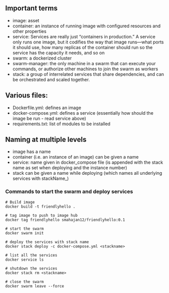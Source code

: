 ## Important terms
* image: asset
* container: an instance of running image with configured resources and other properties
* service: Services are really just “containers in production.” A service only runs one image, but it codifies the way that image runs—what ports it should use, how many replicas of the container should run so the service has the capacity it needs, and so on
* swarm: a dockerized cluster
* swarm-manager: the only machine in a swarm that can execute your commands, or authorize other machines to join the swarm as workers
* stack: a group of interrelated services that share dependencies, and can be orchestrated and scaled together.

## Various files:
* Dockerfile.yml: defines an image
* docker-compose.yml: defines a service (essentially how should the image be run - read service above)
* requirements.txt: list of modules to be installed

## Naming at multiple levels
* image has a name
* container (i.e. an instance of an image) can be given a name
* service: name given in docker_compose file (is appended with the stack name as set when deploying and the instance number)
* stack can be given a name while deploying (which names all underlying services with stackName_<serviceName>)

### Commands to start the swarm and deploy services

```
# Build image
docker build -t friendlyhello .

# tag image to push to image hub
docker tag friendlyhello smahajan12/friendlyhello:0.1

# start the swarm
docker swarm init

# deploy the services with stack name 
docker stack deploy -c docker-compose.yml <stackname>

# list all the services
docker service ls

# shutdown the services
docker stack rm <stackname>

# close the swarm
docker swarm leave --force
```
